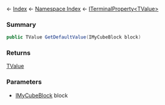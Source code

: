 ← [Index](Api-Index) ← [Namespace Index](Namespace-Index) ← [ITerminalProperty\<TValue>](Sandbox.ModAPI.Interfaces.ITerminalProperty`1)

### Summary

```csharp
public TValue GetDefaultValue(IMyCubeBlock block)
```

### Returns

[TValue]()

### Parameters

* [IMyCubeBlock](VRage.Game.ModAPI.Ingame.IMyCubeBlock) block
